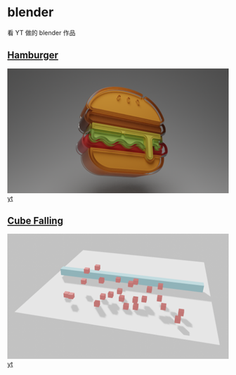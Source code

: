# blender
看 YT 做的 blender 作品

## [Hamburger](./hamburger/hamburger.blend)
![hanburger](./hamburger/hamburger.png)
[yt](https://youtu.be/zthvZvw-yJE)

## [Cube Falling](./cube-falling/cube-falling.blend)
[![cube falling](./cube-falling/cube-falling.png)](https://youtu.be/eAEfzsWmHls)
[yt](https://youtu.be/Dyj0sJVd3Lw)
